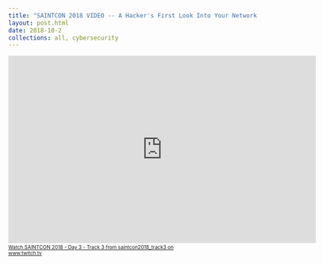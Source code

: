 ```yaml
---
title: "SAINTCON 2018 VIDEO -- A Hacker's First Look Into Your Network: Port Scanning"
layout: post.html
date: 2018-10-2
collections: all, cybersecurity
---
```



<iframe src="https://player.twitch.tv/?autoplay=false&video=v315424590" frameborder="0" allowfullscreen="true" scrolling="no" height="378" width="620"></iframe><a href="https://www.twitch.tv/videos/315424590?tt_content=text_link&tt_medium=vod_embed" style="padding:2px 0px 4px; display:block; width:345px; font-weight:normal; font-size:10px; text-decoration:underline;">Watch SAINTCON 2018 - Day 3 - Track 3 from saintcon2018_track3 on www.twitch.tv</a>
